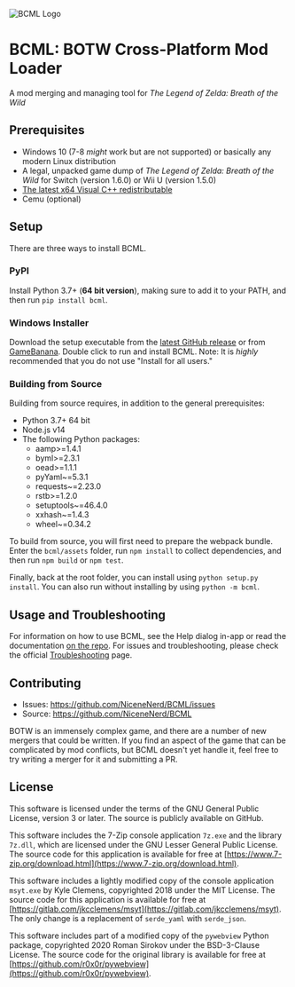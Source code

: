 ![BCML Logo](https://i.imgur.com/OiqKPx0.png)

# BCML: BOTW Cross-Platform Mod Loader

A mod merging and managing tool for _The Legend of Zelda: Breath of the Wild_

## Prerequisites

-   Windows 10 (7-8 _might_ work but are not supported) or basically any modern
    Linux distribution
-   A legal, unpacked game dump of _The Legend of Zelda: Breath of the Wild_ for
    Switch (version 1.6.0) or Wii U (version 1.5.0)
-   [The latest x64 Visual C++ redistributable](https://support.microsoft.com/en-us/help/2977003/the-latest-supported-visual-c-downloads#section-2)
-   Cemu (optional)

## Setup

There are three ways to install BCML.

### PyPI

Install Python 3.7+ (**64 bit version**), making sure to add it to your PATH, and then run
`pip install bcml`.

### Windows Installer

Download the setup executable from the
[latest GitHub release](https://github.com/NiceneNerd/BCML/releases/latest) or from
[GameBanana](https://gamebanana.com/tools/6624). Double click to run and install
BCML. Note: It is *highly* recommended that you do not use "Install for all
users."

### Building from Source

Building from source requires, in addition to the general prerequisites:

-   Python 3.7+ 64 bit
-   Node.js v14
-   The following Python packages:
    -   aamp>=1.4.1
    -   byml>=2.3.1
    -   oead>=1.1.1
    -   pyYaml~=5.3.1
    -   requests~=2.23.0
    -   rstb>=1.2.0
    -   setuptools~=46.4.0
    -   xxhash~=1.4.3
    -   wheel~=0.34.2

To build from source, you will first need to prepare the webpack bundle. Enter
the `bcml/assets` folder, run `npm install` to collect dependencies, and then
run `npm build` or `npm test`.

Finally, back at the root folder, you can install using
`python setup.py install`. You can also run without installing by using `python -m bcml`.

## Usage and Troubleshooting

For information on how to use BCML, see the Help dialog in-app or read the
documentation
[on the repo](https://github.com/NiceneNerd/BCML/tree/master/bcml/assets/help).
For issues and troubleshooting, please check the official
[Troubleshooting](https://github.com/NiceneNerd/BCML/wiki/Troubleshooting) page.

## Contributing

-   Issues: https://github.com/NiceneNerd/BCML/issues
-   Source: https://github.com/NiceneNerd/BCML

BOTW is an immensely complex game, and there are a number of new mergers that
could be written. If you find an aspect of the game that can be complicated by
mod conflicts, but BCML doesn't yet handle it, feel free to try writing a merger
for it and submitting a PR.

## License

This software is licensed under the terms of the GNU General Public License,
version 3 or later. The source is publicly available on GitHub.

This software includes the 7-Zip console application `7z.exe` and the library
`7z.dll`, which are licensed under the GNU Lesser General Public License. The
source code for this application is available for free at
[https://www.7-zip.org/download.html](https://www.7-zip.org/download.html).

This software includes a lightly modified copy of the console application
`msyt.exe` by Kyle Clemens, copyrighted 2018 under the MIT License. The source
code for this application is available for free at
[https://gitlab.com/jkcclemens/msyt](https://gitlab.com/jkcclemens/msyt). The
only change is a replacement of `serde_yaml` with `serde_json`.

This software includes part of a modified copy of the `pywebview` Python package,
copyrighted 2020 Roman Sirokov under the BSD-3-Clause License. The source code
for the original library is available for free at
[https://github.com/r0x0r/pywebview](https://github.com/r0x0r/pywebview).
